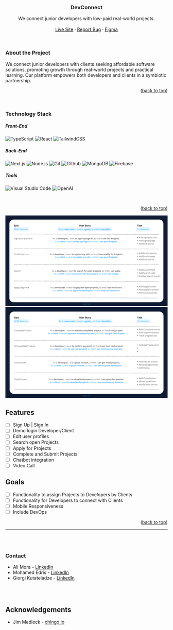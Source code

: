 <a name="readme-top"></a>
<br />
<div align="center">

  <h3 align="center">DevConnect</h3>

  <p align="center">
  We connect junior developers with low-paid real-world projects.
    <br />
    <br />
    <a href="https://64e49d3eb7d9d109759abf22--devconnectchingu.netlify.app/" target="_blank">Live Site</a>
    ·
    <a href="https://github.com/chingu-voyages/v45-tier3-team-34/issues" target="_blank">Report Bug</a>
       ·
    <a href="https://www.figma.com/proto/zv2fwT27yaOl2pBM6nA3dm/Recreate---Upwork---DevConnect?type=design&node-id=16-1407&t=FWVDL1zbjnJbkPSs-0&scaling=scale-down-width&page-id=0%3A1&starting-point-node-id=16%3A1407" target="_blank">Figma</a>
  </p>
</div>
    <br />

### About the Project

We connect junior developers with clients seeking affordable software solutions, promoting growth through real-world projects and practical learning. Our platform empowers both developers and clients in a symbiotic partnership.

<p align="right">(<a href="#readme-top">back to top</a>)</p>
<br>


### Technology Stack
##### Front-End
<p align="left">


<img alt="TypeScript" src="https://img.shields.io/badge/TypeScript-%23E1D7C6.svg?style=for-the-badge&logo=TypeScript&logoColor=140200" />
<img alt="React" src="https://img.shields.io/badge/react-%23E1D7C6.svg?style=for-the-badge&logo=react&logoColor=%2306283D"/>
<img alt="TailwindCSS" src="https://img.shields.io/badge/tailwind css-%23E1D7C6.svg?style=for-the-badge&logo=tailwind-css&logoColor=06283D"/>



  </p>
  
 ##### Back-End
<p align="left">
<img alt="Next.js" src="https://img.shields.io/badge/Next.js-%23E1D7C6.svg?style=for-the-badge&logo=Next.js&logoColor=140200" />
<img alt="Node.js" src="https://img.shields.io/badge/Node.js-%23E1D7C6.svg?style=for-the-badge&logo=node.js&logoColor=140200"/>
<img alt="Git" src="https://img.shields.io/badge/Git-%23E1D7C6.svg?style=for-the-badge&logo=git&logoColor=140200"/>
<img alt="Github" src="https://img.shields.io/badge/github-%23E1D7C6.svg?style=for-the-badge&logo=github&logoColor=140200"/>
<img alt="MongoDB" src="https://img.shields.io/badge/MongoDB-%23E1D7C6.svg?style=for-the-badge&logo=MongoDB&logoColor=140200" />
<img alt="Firebase" src="https://img.shields.io/badge/Firebase-%23E1D7C6.svg?style=for-the-badge&logo=Firebase&logoColor=140200" />



  </p>
  
 ##### Tools
<p align="left">
<img alt="Visual Studio Code" src="https://img.shields.io/badge/Visual Studio Code-%23E1D7C6.svg?style=for-the-badge&logo=visual-studio-code&logoColor=06283D"/>
<img alt="OpenAI" src="https://img.shields.io/badge/OpenAI-%23E1D7C6.svg?style=for-the-badge&logo=OpenAI&logoColor=140200" />
</p>
<br/>  

<p align="right">(<a href="#readme-top">back to top</a>)</p>

![Before](/client/public/assets/img/epics-1.png)
![Before](/client/public/assets/img/epics-2.png)
## Features

- [ ] Sign Up | Sign In
- [ ] Demo login Developer/Client
- [ ] Edit user profiles
- [ ] Search open Projects
- [ ] Apply for Projects
- [ ] Complete and Submit Projects
- [ ] Chatbot integration
- [ ] Video Call

## Goals

- [ ] Functionality to assign Projects to Developers by Clients
- [ ] Functionality for Developers to connect with Clients
- [ ] Mobile Responsiveness
- [ ] Include DevOps

<p align="right">(<a href="#readme-top">back to top</a>)</p>

---

<br>
<br>

### Contact
- Ali Mora - [LinkedIn](https://www.linkedin.com/in/daurius-ali-swarts-1b151420b/)
- Mohamed Edris - [LinkedIn](https://www.linkedin.com/in/edriso)
- Giorgi Kutateladze - [LinkedIn](https://www.linkedin.com/in/giorgi-kutateladze-65a83919a/)

<br>
<br>

## Acknowledgements
- Jim Medlock - [chingo.io](https://www.chingu.io/)
